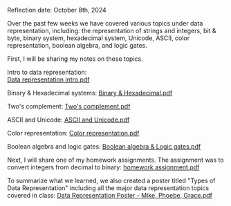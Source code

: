 Reflection date: October 8th, 2024


Over the past few weeks we have covered various topics under data representation, including: the representation of strings and integers, bit & byte, binary system, hexadecimal system, Unicode, ASCII, color representation, boolean algebra, and logic gates. 


First, I will be sharing my notes on these topics. 

Intro to data representation:  
[Data representation intro.pdf](https://github.com/user-attachments/files/17293142/Data.representation.intro.pdf)


Binary & Hexadecimal systems: 
[Binary & Hexadecimal.pdf](https://github.com/user-attachments/files/17293149/Binary.Hexadecimal.pdf)


Two's complement: 
[Two's complement.pdf](https://github.com/user-attachments/files/17293154/Two.s.complement.pdf)


ASCII and Unicode: 
[ASCII and Unicode.pdf](https://github.com/user-attachments/files/17293158/ASCII.and.Unicode.pdf)


Color representation: 
[Color representation.pdf](https://github.com/user-attachments/files/17293162/Color.representation.pdf)


Boolean algebra and logic gates: 
[Boolean algebra & Logic gates.pdf](https://github.com/user-attachments/files/17293169/Boolean.algebra.Logic.gates.pdf)


Next, I will share one of my homework assignments. The assignment was to convert integers from decimal to binary: 
[homework assignment.pdf](https://github.com/user-attachments/files/17293174/homework.assignment.pdf)


To summarize what we learned, we also created a poster titled "Types of Data Representation" including all the major data representation topics covered in class: 
[Data Representation Poster - Mike, Phoebe, Grace.pdf](https://github.com/user-attachments/files/17293180/Data.Representation.Poster.-.Mike.Phoebe.Grace.pdf)

